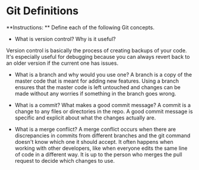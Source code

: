# Git Definitions

**Instructions: ** Define each of the following Git concepts.

* What is version control?  Why is it useful?

Version control is basically the process of creating backups of your code. It's especially useful for debugging because you can always revert back to an older version if the current one has issues.

* What is a branch and why would you use one?
A branch is a copy of the master code that is meant for adding new features. Using a branch ensures that the master code is left untouched and changes can be made without any worries if something in the branch goes wrong.

* What is a commit? What makes a good commit message?
A commit is a change to any files or directories in the repo. A good commit message is specific and explicit about what the changes actually are.

* What is a merge conflict?
A merge conflict occurs when there are discrepancies in commits from different branches and the git command doesn't know which one it should accept. It often happens when working with other developers, like when everyone edits the same line of code in a different way. It is up to the person who merges the pull request to decide which changes to use.
